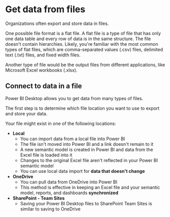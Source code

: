 # Get data from files

Organizations often export and store data in files. 

One possible file format is a flat file. A flat file is a type of file that has only one data table and every row of data is in the same structure. The file doesn't contain hierarchies. Likely, you're familiar with the most common types of flat files, which are comma-separated values (.csv) files, delimited text (.txt) files, and fixed width files. 

Another type of file would be the output files from different applications, like Microsoft Excel workbooks (.xlsx).

## Connect to data in a file

Power BI Desktop allows you to get data from many types of files. 

The first step is to determine which file location you want to use to export and store your data.

Your file might exist in one of the following locations:
- **Local**
    - You can import data from a local file into Power BI
    - The file isn't moved into Power BI and a link doesn't remain to it
    - A new semantic model is created in Power BI and data from the Excel file is loaded into it
    - Changes to the original Excel file aren't reflected in your Power BI semantic model
    - You can use local data import for **data that doesn't change**
- **OneDrive**
    - You can pull data from OneDrive into Power BI
    - This method is effective in keeping an Excel file and your semantic model, reports, and dashboards **synchronized**
- **SharePoint - Team Sites**
    - Saving your Power BI Desktop files to SharePoint Team Sites is similar to saving to OneDrive
